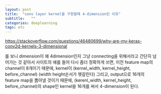 ```yaml
---
layout: post
title:  "conv layer kernel을 구현할때 4-dimension인 이유"
subtitle:   ""
categories: deeplearning
tags: etc
---
```


https://stackoverflow.com/questions/46480699/why-are-my-keras-conv2d-kernels-3-dimensional

를 보니 dimension이 왜 4dimension인지 그냥 connecting을 위해서라고 간단히 넘어가는 것 같아서 사이트의 예를 들어 다시 좀더 정확하게 쓰면,
이전 feature map의 channel이 8개이기 때문에, kernel이 (kernel_width, kernel_height, before_channel) (width height순서가 헷갈린다) 그리고,
output으로 16개의 feature map을 뽑아낼 것이기 때문에, (kerenl_width, kernel_height, before_channel)의 shape인 kernel을 16개를 써서 4-dimension이
된다.
